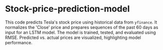 # Stock-price-prediction-model
This code predicts Tesla's stock price using historical data from `yfinance`. It normalizes the 'Close' price and prepares sequences of the past 60 days as input for an LSTM model. The model is trained, tested, and evaluated using RMSE. Predicted vs. actual prices are visualized, highlighting model performance.
